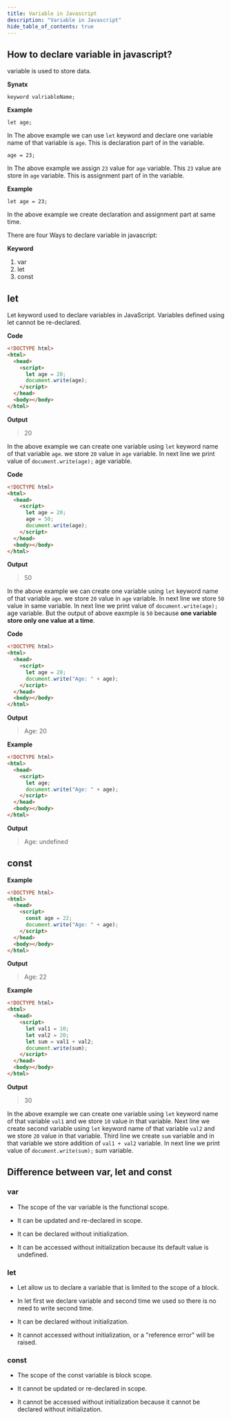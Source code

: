```yaml
---
title: Variable in Javascript
description: "Variable in Javascript"
hide_table_of_contents: true
---
```


## How to declare variable in javascript?

variable is used to store data.

**Synatx**

`keyword valriableName;`

**Example**

`let age;`

In The above example we can use `let` keyword and declare one variable name of that variable is `age`. This is declaration part of in the variable.

`age = 23;`

In The above example we assign `23` value for `age` variable. This `23` value are store in `age` variable. This is assignment part of in the variable.

**Example**

`let age = 23;`

In the above example we create declaration and assignment part at same time.

There are four Ways to declare variable in javascript:

**Keyword**

1. var
2. let
3. const

## let

Let keyword used to declare variables in JavaScript.
Variables defined using let cannot be re-declared.

**Code**

```html
<!DOCTYPE html>
<html>
  <head>
    <script>
      let age = 20;
      document.write(age);
    </script>
  </head>
  <body></body>
</html>
```

**Output**

> 20

In the above example we can create one variable using `let` keyword name of that variable `age`. we store `20` value in `age` variable. In next line we print value of `document.write(age);` age variable.

**Code**

```html
<!DOCTYPE html>
<html>
  <head>
    <script>
      let age = 20;
      age = 50;
      document.write(age);
    </script>
  </head>
  <body></body>
</html>
```

**Output**

> 50

In the above example we can create one variable using `let` keyword name of that variable `age`. we store `20` value in `age` variable. In next line we store `50` value in same variable. In next line we print value of `document.write(age);` age variable. But the output of above eaxmple is `50` because **one variable store only one value at a time**.

**Code**

```html
<!DOCTYPE html>
<html>
  <head>
    <script>
      let age = 20;
      document.write("Age: " + age);
    </script>
  </head>
  <body></body>
</html>
```

**Output**

> Age: 20

**Example**

```html
<!DOCTYPE html>
<html>
  <head>
    <script>
      let age;
      document.write("Age: " + age);
    </script>
  </head>
  <body></body>
</html>
```

**Output**

> Age: undefined

## const

**Example**

```html
<!DOCTYPE html>
<html>
  <head>
    <script>
      const age = 22;
      document.write("Age: " + age);
    </script>
  </head>
  <body></body>
</html>
```

**Output**

> Age: 22

**Example**

```html
<!DOCTYPE html>
<html>
  <head>
    <script>
      let val1 = 10;
      let val2 = 20;
      let sum = val1 + val2;
      document.write(sum);
    </script>
  </head>
  <body></body>
</html>
```

**Output**

> 30

In the above example we can create one variable using `let` keyword name of that variable `val1` and we store `10` value in that variable. Next line we create second variable using `let` keyword name of that variable `val2` and we store `20` value in that variable. Third line we create `sum` variable and in that variable we store addition of `val1 + val2` variable. In next line we print value of `document.write(sum);` sum variable.

## Difference between var, let and const

### var

- The scope of the var variable is the functional scope.

- It can be updated and re-declared in scope.

- It can be declared without initialization.

- It can be accessed without initialization because its default value is undefined.

### let

- Let allow us to declare a variable that is limited to the scope of a block.

- In let first we declare variable and second time we used so there is no need to write second time.

- It can be declared without initialization.

- It cannot accessed without initialization, or a "reference error" will be raised.

### const

- The scope of the const variable is block scope.

- It cannot be updated or re-declared in scope.

- It cannot be accessed without initialization because it cannot be declared without initialization.
